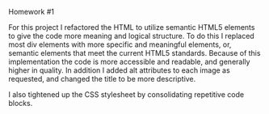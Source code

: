 Homework #1

For this project I refactored the HTML to utilize semantic HTML5 elements to give the code more meaning and logical structure. To do this I replaced most div elements with more specific and meaningful elements, or, semantic elements that meet the current HTML5 standards. Because of this implementation the code is more accessible and readable, and generally higher in quality. In addition I added alt attributes to each image as requested, and changed the title to be more descriptive. 

I also tightened up the CSS stylesheet by consolidating repetitive code blocks.



